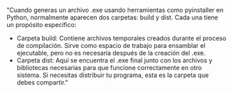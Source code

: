 "Cuando generas un archivo .exe usando herramientas como pyinstaller en Python, normalmente aparecen dos carpetas: build y dist. Cada una tiene un propósito específico:
- Carpeta build: Contiene archivos temporales creados durante el proceso de compilación. Sirve como espacio de trabajo para ensamblar el ejecutable, pero no es necesaria después de la creación del .exe.
- Carpeta dist: Aquí se encuentra el .exe final junto con los archivos y bibliotecas necesarias para que funcione correctamente en otro sistema. Si necesitas distribuir tu programa, esta es la carpeta que debes compartir."